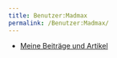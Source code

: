 ```yaml
---
title: Benutzer:Madmax
permalink: /Benutzer:Madmax/
---
```


-   [Meine Beiträge und Artikel](/Special:Contributions/Madmax "wikilink")
